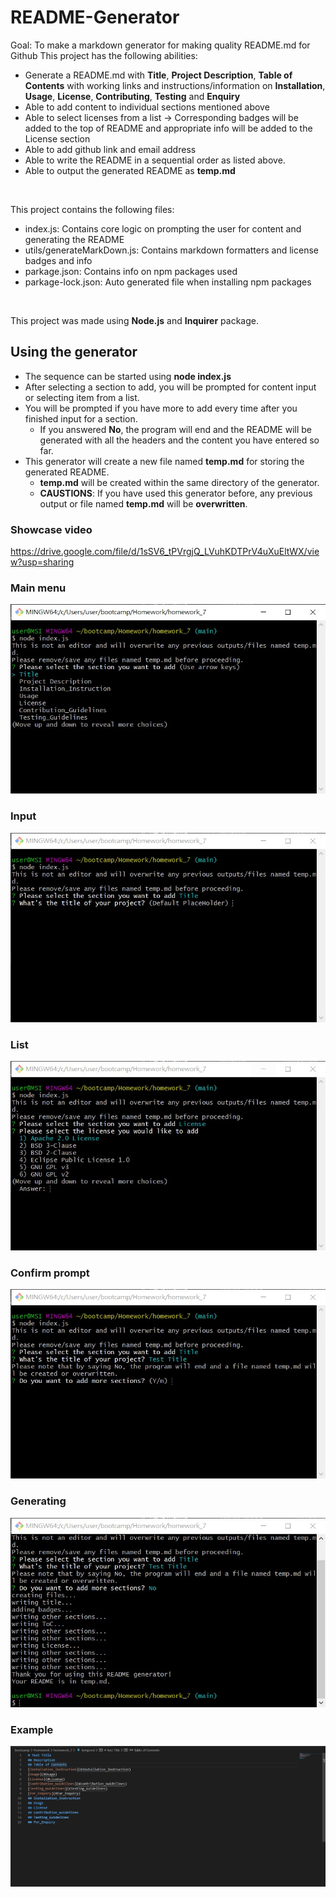 # README-Generator
Goal: To make a markdown generator for making quality README.md for Github
This project has the following abilities:
- Generate a README.md with **Title**, **Project Description**, **Table of Contents** with working links and instructions/information on **Installation**, **Usage**, **License**, **Contributing**, **Testing** and **Enquiry**
- Able to add content to individual sections mentioned above
- Able to select licenses from a list -> Corresponding badges will be added to the top of README and appropriate info will be added to the License section
- Able to add github link and email address
- Able to write the README in a sequential order as listed above.
- Able to output the generated README as **temp.md**

<br>

This project contains the following files:
- index.js: Contains core logic on prompting the user for content and generating the README
- utils/generateMarkDown.js: Contains markdown formatters and license badges and info
- parkage.json: Contains info on npm packages used
- parkage-lock.json: Auto generated file when installing npm packages

<br>

This project was made using **Node.js** and **Inquirer** package. <br>

## Using the generator
- The sequence can be started using **node index.js**
- After selecting a section to add, you will be prompted for content input or selecting item from a list.
- You will be prompted if you have more to add every time after you finished input for a section.
  - If you answered **No**, the program will end and the README will be generated with all the headers and the content you have entered so far.
- This generator will create a new file named **temp.md** for storing the generated README.
  - **temp.md** will be created within the same directory of the generator.
  - **CAUSTIONS**: If you have used this generator before, any previous output or file named **temp.md** will be **overwritten**.
  
### Showcase video
https://drive.google.com/file/d/1sSV6_tPVrgjQ_LVuhKDTPrV4uXuEltWX/view?usp=sharing

### Main menu
<img src="./img/readme/Main_menu.jpg" alt="Main menu showcase" style="margin-left: auto; margin-right: auto" />

### Input
<img src="./img/readme/input.jpg" alt="Input prompt showcase" style="margin-left: auto; margin-right: auto" />

### List
<img src="./img/readme/license_list.jpg" alt="License list showcase" style="margin-left: auto; margin-right: auto" />

### Confirm prompt
<img src="./img/readme/after_input.jpg" alt="More to add prompt showcase" style="margin-left: auto; margin-right: auto" />

### Generating
<img src="./img/readme/generating.jpg" alt="Generating README showcase" style="margin-left: auto; margin-right: auto" />

### Example
<img src="./img/readme/example.jpg" alt="Example README showcase" style="margin-left: auto; margin-right: auto" />
